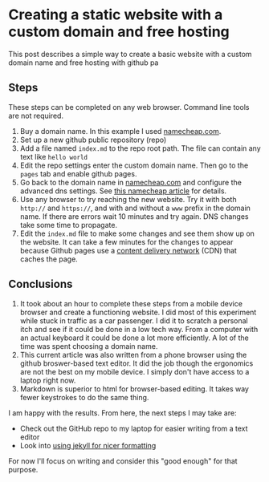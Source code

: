 # Creating a static website with a custom domain and free hosting
This post describes a simple way to create a basic website with a custom domain name and free hosting with github pa

## Steps
These steps can be completed on any web browser.  Command line tools are not required.

1. Buy a domain name.  In this example I used [namecheap.com](namecheap.com).
2. Set up a new github public repository (repo)
3. Add a file named `index.md` to the repo root path.  The file can contain any text like `hello world`
4. Edit the repo settings enter the custom domain name.  Then go to the `pages` tab and enable github pages.
5. Go back to the domain name in [namecheap.com](namecheap.com) and configure the advanced dns settings.  See [this namecheap article](https://www.namecheap.com/support/knowledgebase/article.aspx/9645/2208/how-do-i-link-my-domain-to-github-pages/) for details.
6. Use any browser to try reaching the new website.  Try it with both `http://` and `https://`, and with and without a `www` prefix in the domain name.  If there are errors wait 10 minutes and try again.  DNS changes take some time to propagate.
7. Edit the `index.md` file to make some changes and see them show up on the website.  It can take a few minutes for the changes to appear because Github pages use a [content delivery network](https://en.m.wikipedia.org/wiki/Content_delivery_network) (CDN) that caches the page.

## Conclusions
1. It took about an hour to complete these steps from a mobile device browser and create a functioning website.  I did most of this experiment while stuck in traffic as a car passenger.  I did it to scratch a personal itch and see if it could be done in a low tech way.  From a computer with an actual keyboard it could be done a lot more efficiently.  A lot of the time was spent choosing a domain name.
2. This current article was also written from a phone browser using the github broswer-based text editor.  It did the job though the ergonomics are not the best on my mobile device.  I simply don't have access to a laptop right now.
3. Markdown is superior to html for browser-based editing.  It takes way fewer keystrokes to do the same thing.

I am happy with the results.  From here, the next steps I may take are:
- Check out the GitHub repo to my laptop for easier writing from a text editor
- Look into [using jekyll for nicer formatting](https://docs.github.com/en/pages/setting-up-a-github-pages-site-with-jekyll/about-github-pages-and-jekyll)

For now I'll focus on writing and consider this "good enough" for that purpose.
